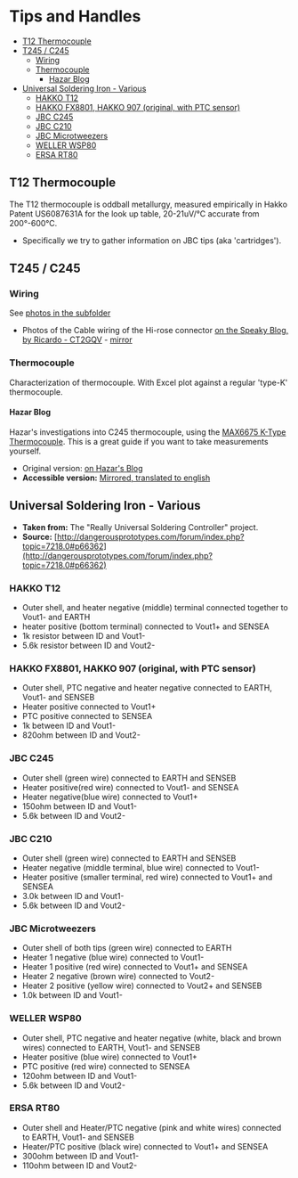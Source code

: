 <a id="other-tips-and-handles"></a>
# Tips and Handles

<!-- MarkdownTOC -->

* [T12 Thermocouple](#t12-thermocouple)
* [T245 / C245](#t245--c245)
	* [Wiring](#wiring)
	* [Thermocouple](#thermocouple)
		* [Hazar Blog](#hazar-blog)
* [Universal Soldering Iron - Various](#universal-soldering-iron---various)
	* [HAKKO T12](#hakko-t12)
	* [HAKKO FX8801, HAKKO 907 \(original, with PTC sensor\)](#hakko-fx8801-hakko-907-original-with-ptc-sensor)
	* [JBC C245](#jbc-c245)
	* [JBC C210](#jbc-c210)
	* [JBC Microtweezers](#jbc-microtweezers)
	* [WELLER WSP80](#weller-wsp80)
	* [ERSA RT80](#ersa-rt80)

<!-- /MarkdownTOC -->


<a id="t12-thermocouple"></a>
## T12 Thermocouple

The T12 thermocouple is oddball metallurgy, measured empirically in Hakko Patent US6087631A for the look up table, 20-21uV/°C accurate from 200°-600°C.

* Specifically we try to gather information on JBC tips (aka 'cartridges').


<a id="t245--c245"></a>
## T245 / C245

<a id="wiring"></a>
### Wiring

See [photos in the subfolder](t245-c245)

* Photos of the Cable wiring of the Hi-rose connector [on the Speaky Blog, by Ricardo - CT2GQV](https://speakyssb.blogspot.com/2018/03/jbc-t245-c245-iron-tip-controller.html) - [mirror](https://htmlpreview.github.io/?https://github.com/dreamcat4/t12-t245-controllers-docs/blob/master/tips-and-handles/t245-c245/The%20_Speaky_%20HF%20SSB%20transceiver%20and%20other%20homebrew%20projects_%20JBC%20T245%20_%20C245%20Iron%20tip%20controller%20(2020-07-05%2021_16_01).html)

<a id="thermocouple"></a>
### Thermocouple

Characterization of thermocouple. With Excel plot against a regular 'type-K' thermocouple.

<a id="hazar-blog"></a>
#### Hazar Blog

Hazar's investigations into C245 thermocouple, using the [MAX6675 K-Type Thermocouple](/tools/k-type%20thermocouple). This is a great guide if you want to take measurements yourself.

* Original version: [on Hazar's Blog](http://www.hazarkarabay.com.tr/elektronik/jbc-kontrolcu-sicaklik-olcumu/)
* **Accessible version:** [Mirrored, translated to english](https://htmlpreview.github.io/?https://github.com/dreamcat4/t12-t245-controllers-docs/blob/master/tips-and-handles/t245-c245/JBC%20Controler_%20Temperature%20Measurement%20(2020-06-16%2010_25_36).html)


<a id="universal-soldering-iron---various"></a>
## Universal Soldering Iron - Various

* **Taken from:** The "Really Universal Soldering Controller" project.
* **Source:** [http://dangerousprototypes.com/forum/index.php?topic=7218.0#p66362](http://dangerousprototypes.com/forum/index.php?topic=7218.0#p66362)


<a id="hakko-t12"></a>
### HAKKO T12

- Outer shell, and heater negative (middle) terminal connected together to Vout1- and EARTH
- heater positive (bottom terminal) connected to Vout1+ and SENSEA
- 1k resistor between ID and Vout1-
- 5.6k resistor between ID and Vout2-

<a id="hakko-fx8801-hakko-907-original-with-ptc-sensor"></a>
### HAKKO FX8801, HAKKO 907 (original, with PTC sensor)

- Outer shell, PTC negative and heater negative connected to EARTH, Vout1- and SENSEB
- Heater positive connected to Vout1+
- PTC positive connected to SENSEA
- 1k between ID and Vout1-
- 820ohm between ID and Vout2-

<a id="jbc-c245"></a>
### JBC C245

- Outer shell (green wire) connected to EARTH and SENSEB
- Heater positive(red wire) connected to Vout1- and SENSEA
- Heater negative(blue wire) connected to Vout1+
- 150ohm between ID and Vout1-
- 5.6k between ID and Vout2-

<a id="jbc-c210"></a>
### JBC C210

- Outer shell (green wire) connected to EARTH and SENSEB
- Heater negative (middle terminal, blue wire) connected to Vout1-
- Heater positive (smaller terminal, red wire) connected to Vout1+ and SENSEA
- 3.0k between ID and Vout1-
- 5.6k between ID and Vout2-

<a id="jbc-microtweezers"></a>
### JBC Microtweezers

- Outer shell of both tips (green wire) connected to EARTH
- Heater 1 negative (blue wire) connected to Vout1-
- Heater 1 positive (red wire) connected to Vout1+ and SENSEA
- Heater 2 negative (brown wire) connected to Vout2-
- Heater 2 positive (yellow wire) connected to Vout2+ and SENSEB
- 1.0k between ID and Vout1-

<a id="weller-wsp80"></a>
### WELLER WSP80

- Outer shell, PTC negative and heater negative (white, black and brown wires) connected to EARTH, Vout1- and SENSEB
- Heater positive (blue wire) connected to Vout1+
- PTC positive (red wire) connected to SENSEA
- 120ohm between ID and Vout1-
- 5.6k between ID and Vout2-

<a id="ersa-rt80"></a>
### ERSA RT80

- Outer shell and Heater/PTC negative (pink and white wires) connected to EARTH, Vout1- and SENSEB
- Heater/PTC positive (black wire) connected to Vout1+ and SENSEA
- 300ohm between ID and Vout1-
- 110ohm between ID and Vout2-


